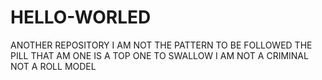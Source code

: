 # HELLO-WORLED
ANOTHER REPOSITORY
I AM NOT THE PATTERN TO BE FOLLOWED
THE PILL THAT AM ONE IS A TOP ONE TO SWALLOW
I AM NOT A CRIMINAL NOT A ROLL MODEL
